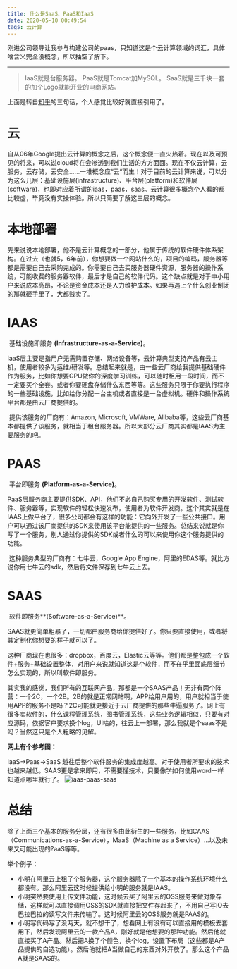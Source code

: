 ```yaml
---
title: 什么是SaaS、PaaS和IaaS
date: 2020-05-10 00:49:54
tags: 云计算
---
```


刚进公司领导让我参与构建公司的paas，只知道这是个云计算领域的词汇，具体啥含义完全没概念，所以抽空了解下。

<hr>


<!-- more -->

> IaaS就是台服务器。
> PaaS就是Tomcat加MySQL。
> SaaS就是三千块一套的加个Logo就能开业的电商网站。

上面是转自[知乎](https://www.zhihu.com/question/21641778/answer/62523535)的三句话，个人感觉比较好就直接引用了。

# 云

​		自从06年Google提出云计算的概念之后，这个概念便一直火热着。现在以及可预见的将来，可以说cloud将在会渗透到我们生活的方方面面。现在不仅云计算，云服务，云存储，云安全......一堆概念应“云“而生！对于目前的云计算来说，可以分为这么几层：基础设施层(infrastructure)、平台层(platform)和软件层(software)，也即对应着所谓的iaas，paas，saas。云计算很多概念个人看的都比较虚，毕竟没有实操体验。所以只简要了解这三层的概念。

# 本地部署

​		先来说说本地部署，他不是云计算概念的一部分，他属于传统的软件硬件体系架构。在过去（也就5，6年前），你想要做一个网站什么的，项目的编码，服务器等都是需要自己去采购完成的。你需要自己去买服务器硬件资源，服务器的操作系统，可能收费的服务器软件，最后才是自己的软件代码。这个缺点就是对于中小用户来说成本高昂，不论是资金成本还是人力维护成本。如果再遇上个什么创业倒闭的那就砸手里了，大都贱卖了。

# IAAS

​		基础设施即服务 **(Infrastructure-as-a-Service)**。

​		IaaS层主要是指用户无需购置存储、网络设备等，云计算典型支持产品有云主机，使用者较多为运维/研发等。总结起来就是，由一些云厂商给我提供基础硬件作为服务，比如你想要GPU做你的深度学习训练，可以随时租用一段时间，而不一定要买个全套。或者你要硬盘存储什么东西等等。这些服务只限于你要执行程序的一些基础设施，比如给你分配一台主机或者直接是一台虚拟机。硬件和操作系统平台都是由云厂商提供的。

​		提供该服务的厂商有：Amazon, Microsoft, VMWare, Alibaba等，这些云厂商基本都提供了该服务，就相当于租台服务器。所以大部分云厂商其实都是IAAS为主要服务的吧。

# PAAS

​		平台即服务 **(Platform-as-a-Service)**。

​		PaaS层服务商主要提供SDK、API，他们不必自己购买专用的开发软件、测试软件、服务器等，实现软件的轻松快速发布，使用者为软件开发商。这个其实就是在IAAS上做平台了，很多公司都会有这样的功能：它向外开发了一些公共接口。用户可以通过该厂商提供的SDK来使用该平台能提供的一些服务。总结来说就是你写了一个服务，别人通过你提供的SDK或者什么的可以来使用你这个服务提供的功能。

​		这种服务典型的厂商有：七牛云，Google App Engine，阿里的EDAS等。就比方说你用七牛云的sdk，然后将文件保存到七牛云上去。

# SAAS 

​		软件即服务**(Software-as-a-Service)**。

​		SAAS就更简单粗暴了，一切都由服务商给你提供好了。你只要直接使用，或者将其定制化你想要的样子就可以了。

​		这种厂商现在也很多：dropbox，百度云，Elastic云等等。他们都是整包成一个软件+服务+基础设置整体，对用户来说就知道这是个软件，而不在乎里面底层细节怎么实现的，所以叫软件即服务。

​		其实我的感觉，我们所有的互联网产品，那都是一个SAAS产品！无非有两个阵营：一个2C，一个2B。2B的就是正常网站啊，APP给用户用的，用户就相当于使用APP的服务不是吗？2C可能就更接近于云厂商提供的那些牛逼服务了。网上有很多卖软件的，什么课程管理系统，图书管理系统，这些业务逻辑相似，只要有对应源码，依据客户要求换个log，UI啥的，往云上一部署，那么我就是个saas不是吗？当然这只是个人粗略的见解。

**网上有个参考图：**	

IaaS->Paas->SaaS 越往后整个软件服务的集成度越高。对于使用者所要求的技术也越来越低。SAAS更是拿来即用，不需要懂技术，只要像学如何使用word一样知道点哪里就行了。			![iaas-paas-saas](:others-various-Xaas/iaas-paas-saas.jpg)

# 总结

除了上面三个基本的服务分层，还有很多由此衍生的一些服务，比如CAAS（Communications-as-a-Service），MaaS（Machine as a Service）...以及未来又可能出现的?aaS等等。

举个例子：

- 小明在阿里云上租了个服务器，这个服务器除了一个基本的操作系统环境什么都没有。那么阿里云这时候提供给小明的服务就是IAAS。
- 小明突然要使用上传文件功能，这时候去买了阿里云的OSS服务来做对象存储，这样就可以直接调用OSS的SDK就直接把文件存起来了，不用自己写IO去巴拉巴拉的读写文件来传输了。这时候阿里云的OSS服务就是PAAS的。
- 小明写代码写了没两天，就不想干了，想看网上有没有可以直接用的模板去套用下，然后发现阿里云的一款产品A，刚好就是他想要的那种功能。然后他就直接买了A产品。然后把A换了个颜色，换个log，设置下布局（这些都是A产品提供的自选功能）。然后他就把A当做自己的东西对外开放了。那么这个产品A就是SAAS的。


